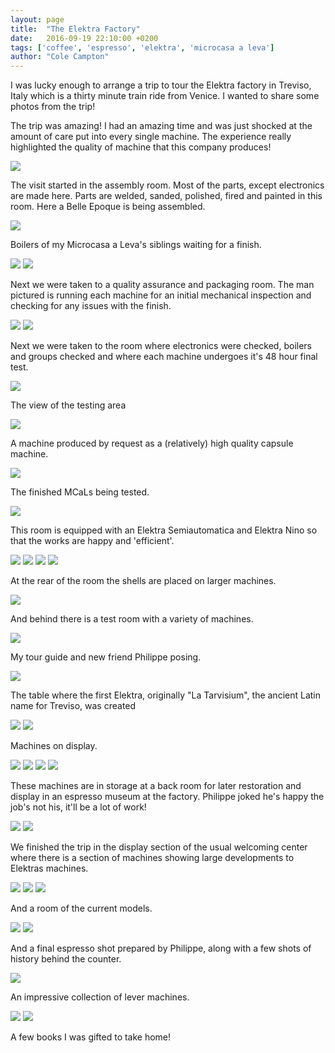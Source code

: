 ```yaml
---
layout: page
title:  "The Elektra Factory"
date:   2016-09-19 22:10:00 +0200
tags: ['coffee', 'espresso', 'elektra', 'microcasa a leva']
author: "Cole Campton"
---
```


I was lucky enough to arrange a trip to tour the Elektra factory in Treviso, Italy which is a thirty minute train ride from Venice. I wanted to share some photos from the trip!

The trip was amazing! I had an amazing time and was just shocked at the amount of care put into every single machine. The experience really highlighted the quality of machine that this company produces!

![](images/Elektra/01.jpg)

The visit started in the assembly room. Most of the parts, except electronics are made here. Parts are welded, sanded, polished, fired and painted in this room. Here a Belle Epoque is being assembled. 

![](images/Elektra/02.jpg)

Boilers of my Microcasa a Leva's siblings waiting for a finish.

![](images/Elektra/03.jpg)
![](images/Elektra/04.jpg)

Next we were taken to a quality assurance and packaging room. The man pictured is running each machine for an initial mechanical inspection and checking for any issues with the finish. 

![](images/Elektra/05.jpg)
![](images/Elektra/06.jpg)

Next we were taken to the room where electronics were checked, boilers and groups checked and where each machine undergoes it's 48 hour final test.

![](images/Elektra/07.jpg)

The view of the testing area

![](images/Elektra/08.jpg)

A machine produced by request as a (relatively) high quality capsule machine.

![](images/Elektra/09.jpg)

The finished MCaLs being tested.

![](images/Elektra/10.jpg)

This room is equipped with an Elektra Semiautomatica and Elektra Nino so that the works are happy and 'efficient'. 

![](images/Elektra/11.jpg)
![](images/Elektra/12.jpg)
![](images/Elektra/13.jpg)
![](images/Elektra/14.jpg)

At the rear of the room the shells are placed on larger machines.

![](images/Elektra/15.jpg)

And behind there is a test room with a variety of machines.

![](images/Elektra/16.jpg)

My tour guide and new friend Philippe posing.

![](images/Elektra/17.jpg)

The table where the first Elektra, originally "La Tarvisium", the ancient Latin name for Treviso, was created

![](images/Elektra/18.jpg)
![](images/Elektra/20.jpg)

Machines on display.

![](images/Elektra/21.jpg)
![](images/Elektra/22.jpg)
![](images/Elektra/23.jpg)
![](images/Elektra/24.jpg)

These machines are in storage at a back room for later restoration and display in an espresso museum at the factory. Philippe joked he's happy the job's not his, it'll be a lot of work!

![](images/Elektra/25.jpg)
![](images/Elektra/26.jpg)

We finished the trip in the display section of the usual welcoming center where there is a section of machines showing large developments to Elektras machines.

![](images/Elektra/27.jpg)
![](images/Elektra/28.jpg)
![](images/Elektra/29.jpg)

And a room of the current models.

![](images/Elektra/30.jpg)
![](images/Elektra/31.jpg)

And a final espresso shot prepared by Philippe, along with a few shots of history behind the counter.

![](images/Elektra/32.jpg)

An impressive collection of lever machines. 

![](images/Elektra/33.jpg)
![](images/Elektra/34.jpg)

A few books I was gifted to take home!